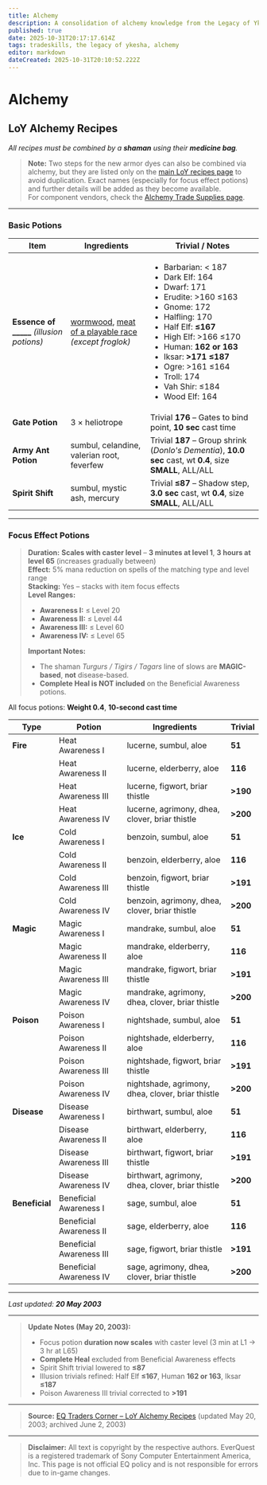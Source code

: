 ```yaml
---
title: Alchemy
description: A consolidation of alchemy knowledge from the Legacy of Ykesha expansion
published: true
date: 2025-10-31T20:17:17.614Z
tags: tradeskills, the legacy of ykesha, alchemy
editor: markdown
dateCreated: 2025-10-31T20:10:52.222Z
---
```


# Alchemy
## LoY Alchemy Recipes

*All recipes must be combined by a **shaman** using their **medicine bag**.*

> **Note:** Two steps for the new armor dyes can also be combined via alchemy, but they are listed only on the [main LoY recipes page](#dyes) to avoid duplication. Exact names (especially for focus effect potions) and further details will be added as they become available.  
> For component vendors, check the [Alchemy Trade Supplies page](http://www.eqtraders.com/location/alchemy.htm).

---

### Basic Potions

| Item | Ingredients | Trivial / Notes |
|------|-------------|-----------------|
| **Essence of _____** *(illusion potions)* | [wormwood](/web/20030602114737/http://www.eqtraders.com/location/gunthak.htm), [meat of a playable race](/info/racialdrops.htm) *(except froglok)* | <ul><li>Barbarian: < 187</li><li>Dark Elf: 164</li><li>Dwarf: 171</li><li>Erudite: >160 ≤163</li><li>Gnome: 172</li><li>Halfling: 170</li><li>Half Elf: **≤167**</li><li>High Elf: >166 ≤170</li><li>Human: **162 or 163**</li><li>Iksar: **>171 ≤187**</li><li>Ogre: >161 ≤164</li><li>Troll: 174</li><li>Vah Shir: ≤184</li><li>Wood Elf: 164</li></ul> |
| **Gate Potion** | 3 × heliotrope | Trivial **176** – Gates to bind point, **10 sec** cast time |
| **Army Ant Potion** | sumbul, celandine, valerian root, feverfew | Trivial **187** – Group shrink (*Donlo's Dementia*), **10.0 sec** cast, wt **0.4**, size **SMALL**, ALL/ALL |
| **Spirit Shift** | sumbul, mystic ash, mercury | Trivial **≤87** – Shadow step, **3.0 sec** cast, wt **0.4**, size **SMALL**, ALL/ALL |

---

### Focus Effect Potions

> **Duration:** **Scales with caster level** – **3 minutes at level 1**, **3 hours at level 65** (increases gradually between)  
> **Effect:** 5% mana reduction on spells of the matching type and level range  
> **Stacking:** Yes – stacks with item focus effects  
> **Level Ranges:**  
> - **Awareness I:** ≤ Level 20  
> - **Awareness II:** ≤ Level 44  
> - **Awareness III:** ≤ Level 60  
> - **Awareness IV:** ≤ Level 65  
>  
> **Important Notes:**  
> - The shaman *Turgurs / Tigirs / Tagars* line of slows are **MAGIC-based**, **not** disease-based.  
> - **Complete Heal is NOT included** on the Beneficial Awareness potions.

All focus potions: **Weight 0.4**, **10-second cast time**

| Type | Potion | Ingredients | Trivial |
|------|--------|-------------|---------|
| **Fire** | Heat Awareness I | lucerne, sumbul, aloe | **51** |
| | Heat Awareness II | lucerne, elderberry, aloe | **116** |
| | Heat Awareness III | lucerne, figwort, briar thistle | **>190** |
| | Heat Awareness IV | lucerne, agrimony, dhea, clover, briar thistle | **>200** |
| **Ice** | Cold Awareness I | benzoin, sumbul, aloe | **51** |
| | Cold Awareness II | benzoin, elderberry, aloe | **116** |
| | Cold Awareness III | benzoin, figwort, briar thistle | **>191** |
| | Cold Awareness IV | benzoin, agrimony, dhea, clover, briar thistle | **>200** |
| **Magic** | Magic Awareness I | mandrake, sumbul, aloe | **51** |
| | Magic Awareness II | mandrake, elderberry, aloe | **116** |
| | Magic Awareness III | mandrake, figwort, briar thistle | **>191** |
| | Magic Awareness IV | mandrake, agrimony, dhea, clover, briar thistle | **>200** |
| **Poison** | Poison Awareness I | nightshade, sumbul, aloe | **51** |
| | Poison Awareness II | nightshade, elderberry, aloe | **116** |
| | Poison Awareness III | nightshade, figwort, briar thistle | **>191** |
| | Poison Awareness IV | nightshade, agrimony, dhea, clover, briar thistle | **>200** |
| **Disease** | Disease Awareness I | birthwart, sumbul, aloe | **51** |
| | Disease Awareness II | birthwart, elderberry, aloe | **116** |
| | Disease Awareness III | birthwart, figwort, briar thistle | **>191** |
| | Disease Awareness IV | birthwart, agrimony, dhea, clover, briar thistle | **>200** |
| **Beneficial** | Beneficial Awareness I | sage, sumbul, aloe | **51** |
| | Beneficial Awareness II | sage, elderberry, aloe | **116** |
| | Beneficial Awareness III | sage, figwort, briar thistle | **>191** |
| | Beneficial Awareness IV | sage, agrimony, dhea, clover, briar thistle | **>200** |

---

*Last updated: **20 May 2003***

---

> **Update Notes (May 20, 2003):**  
> - Focus potion **duration now scales** with caster level (3 min at L1 → 3 hr at L65)  
> - **Complete Heal** excluded from Beneficial Awareness effects  
> - Spirit Shift trivial lowered to **≤87**  
> - Illusion trivials refined: Half Elf **≤167**, Human **162 or 163**, Iksar **≤187**  
> - Poison Awareness III trivial corrected to **>191**

---

> **Source:** [EQ Traders Corner – LoY Alchemy Recipes](https://web.archive.org/web/20030602114737/http://www.eqtraders.com/secrets/LoY_alchemy.htm) (updated May 20, 2003; archived June 2, 2003)

---

> **Disclaimer:** All text is copyright by the respective authors. EverQuest is a registered trademark of Sony Computer Entertainment America, Inc. This page is not official EQ policy and is not responsible for errors due to in-game changes.
